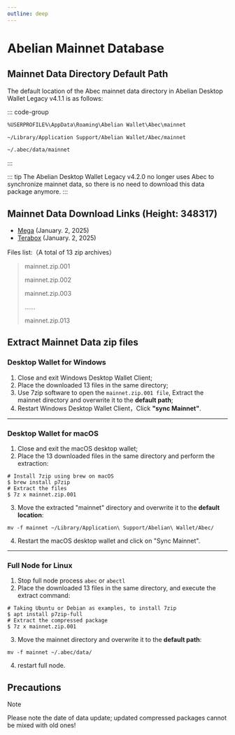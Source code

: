 ```yaml
---
outline: deep
---
```


# Abelian Mainnet Database

## Mainnet Data Directory Default Path

The default location of the Abec mainnet data directory in Abelian Desktop Wallet Legacy v4.1.1 is as follows:

::: code-group

```txt [Windows]
%USERPROFILE%\AppData\Roaming\Abelian Wallet\Abec\mainnet
```

```txt [MacOS]
~/Library/Application Support/Abelian Wallet/Abec/mainnet
```

```txt [Linux]
~/.abec/data/mainnet
```
:::

::: tip
The Abelian Desktop Wallet Legacy v4.2.0 no longer uses Abec to synchronize mainnet data, so there is no need to download this data package anymore.
:::

## Mainnet Data Download Links (Height: 348317)
* [Mega](https://mega.nz/folder/gydxkZgS#GNDGHyBlGOJzo_G27b9V9w) (January. 2, 2025)
* [Terabox](https://terabox.com/s/1iUvqrwCJC3_HABMkatFXlw) (January. 2, 2025)

Files list:（A total of 13 zip archives）
> mainnet.zip.001
>
> mainnet.zip.002
>
> mainnet.zip.003
>
> ......
> 
> mainnet.zip.013

## Extract Mainnet Data zip files

### Desktop Wallet for Windows
1. Close and exit Windows Desktop Wallet Client;
2. Place the downloaded 13 files in the same directory;
3. Use 7zip software to open the `mainnet.zip.001 file`, Extract the mainnet directory and overwrite it to the **default path**;
4. Restart Windows Desktop Wallet Client，Click **"sync Mainnet"**.

---

### Desktop Wallet for macOS
1. Close and exit the macOS desktop wallet;
2. Place the 13 downloaded files in the same directory and perform the extraction:
```
# Install 7zip using brew on macOS
$ brew install p7zip
# Extract the files
$ 7z x mainnet.zip.001
```
3. Move the extracted "mainnet" directory and overwrite it to the **default location**:
```
mv -f mainnet ~/Library/Application\ Support/Abelian\ Wallet/Abec/
```
4. Restart the macOS desktop wallet and click on "Sync Mainnet".

---

### Full Node for Linux
1. Stop full node process `abec` or `abectl`
2. Place the downloaded 13 files in the same directory, and execute the extract command:
```
# Taking Ubuntu or Debian as examples, to install 7zip
$ apt install p7zip-full
# Extract the compressed package
$ 7z x mainnet.zip.001
```
3. Move the mainnet directory and overwrite it to the **default path**:
```
mv -f mainnet ~/.abec/data/
```
4. restart full node.

## Precautions

> [!NOTE]
> Please note the date of data update; updated compressed packages cannot be mixed with old ones!